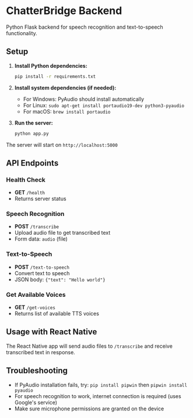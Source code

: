 # ChatterBridge Backend

Python Flask backend for speech recognition and text-to-speech functionality.

## Setup

1. **Install Python dependencies:**
   ```bash
   pip install -r requirements.txt
   ```

2. **Install system dependencies (if needed):**
   - For Windows: PyAudio should install automatically
   - For Linux: `sudo apt-get install portaudio19-dev python3-pyaudio`
   - For macOS: `brew install portaudio`

3. **Run the server:**
   ```bash
   python app.py
   ```

The server will start on `http://localhost:5000`

## API Endpoints

### Health Check
- **GET** `/health`
- Returns server status

### Speech Recognition
- **POST** `/transcribe`
- Upload audio file to get transcribed text
- Form data: `audio` (file)

### Text-to-Speech
- **POST** `/text-to-speech`
- Convert text to speech
- JSON body: `{"text": "Hello world"}`

### Get Available Voices
- **GET** `/get-voices`
- Returns list of available TTS voices

## Usage with React Native

The React Native app will send audio files to `/transcribe` and receive transcribed text in response.

## Troubleshooting

- If PyAudio installation fails, try: `pip install pipwin` then `pipwin install pyaudio`
- For speech recognition to work, internet connection is required (uses Google's service)
- Make sure microphone permissions are granted on the device
